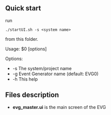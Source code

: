 ## Quick start
run 

    ./startUI.sh -s <system name>
from this folder.

Usage: $0 [options]

Options:
- -s <system name>     The system/project name
- -g <EVG name>        Event Generator name (default: EVG0)
- -h                   This help

## Files description
- __evg_master.ui__ is the main screen of the EVG